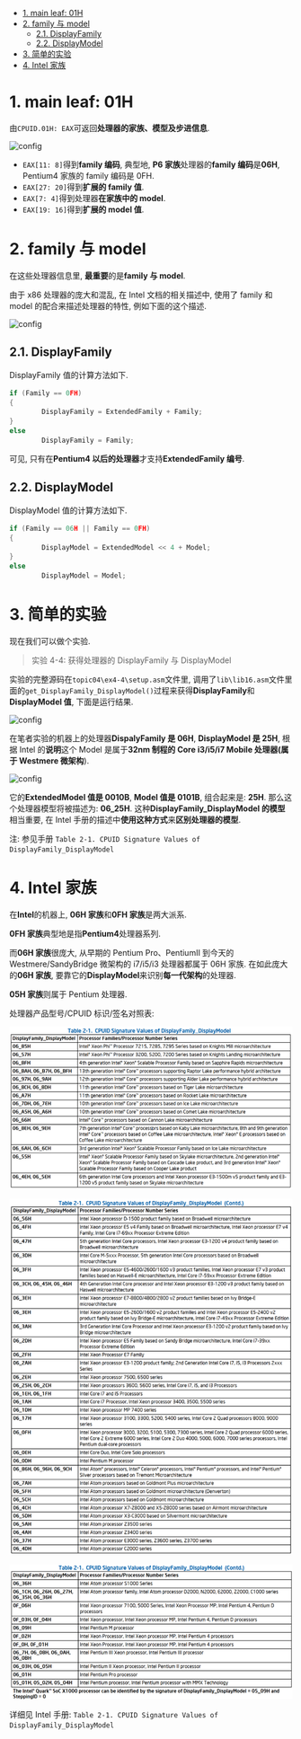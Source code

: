 
<!-- @import "[TOC]" {cmd="toc" depthFrom=1 depthTo=6 orderedList=false} -->

<!-- code_chunk_output -->

- [1. main leaf: 01H](#1-main-leaf-01h)
- [2. family 与 model](#2-family-与-model)
  - [2.1. DisplayFamily](#21-displayfamily)
  - [2.2. DisplayModel](#22-displaymodel)
- [3. 简单的实验](#3-简单的实验)
- [4. Intel 家族](#4-intel-家族)

<!-- /code_chunk_output -->

# 1. main leaf: 01H

由`CPUID.01H: EAX`可返回**处理器的家族、模型及步进信息**.

![config](./images/6.png)

- `EAX[11: 8]`得到**family 编码**, 典型地, **P6 家族**处理器的**family 编码**是**06H**, Pentium4 家族的 family 编码是 0FH.
- `EAX[27: 20]`得到**扩展的 family 值**.
- `EAX[7: 4]`得到处理器**在家族中的 model**.
- `EAX[19: 16]`得到**扩展的 model 值**.

# 2. family 与 model

在这些处理器信息里, **最重要**的是**family 与 model**.

由于 x86 处理器的庞大和混乱, 在 Intel 文档的相关描述中, 使用了 family 和 model 的配合来描述处理器的特性, 例如下面的这个描述.

![config](./images/7.png)

## 2.1. DisplayFamily

DisplayFamily 值的计算方法如下.

```cpp
if (Family == 0FH)
{
        DisplayFamily = ExtendedFamily + Family;
}
else
        DisplayFamily = Family;
```

可见, 只有在**Pentium4 以后的处理器**才支持**ExtendedFamily 编号**.

## 2.2. DisplayModel

DisplayModel 值的计算方法如下.

```cpp
if (Family == 06H || Family == 0FH)
{
        DisplayModel = ExtendedModel << 4 + Model;
}
else
        DisplayModel = Model;
```

# 3. 简单的实验

现在我们可以做个实验.

>实验 4-4: 获得处理器的 DisplayFamily 与 DisplayModel

实验的完整源码在`topic04\ex4-4\setup.asm`文件里, 调用了`lib\lib16.asm`文件里面的`get_DisplayFamily_DisplayModel()`过程来获得**DisplayFamily**和**DisplayModel 值**, 下面是运行结果.

![config](./images/8.png)

在笔者实验的机器上的处理器**DispalyFamily 是 06H**, **DisplayModel 是 25H**, 根据 Intel 的**说明**这个 Model 是属于**32nm 制程的 Core i3/i5/i7 Mobile 处理器(属于 Westmere 微架构**).

![config](./images/9.png)

它的**ExtendedModel 值是 0010B**, **Model 值是 0101B**, 组合起来是: **25H**. 那么这个处理器模型将被描述为: **06\_25H**. 这种**DisplayFamily\_DisplayModel 的模型**相当重要, 在 Intel 手册的描述中**使用这种方式**来**区别处理器的模型**.

注: 参见手册 `Table 2-1. CPUID Signature Values of DisplayFamily_DisplayModel`

# 4. Intel 家族

在**Intel**的机器上, **06H 家族**和**0FH 家族**是两大派系.

**0FH 家族**典型地是指**Pentium4**处理器系列.

而**06H 家族**很庞大, 从早期的 Pentium Pro、PentiumII 到今天的 Westmere/SandyBridge 微架构的 i7/i5/i3 处理器都属于 06H 家族. 在如此庞大的**06H 家族**, 要靠它的**DisplayModel**来识别**每一代架构**的处理器.

**05H 家族**则属于 Pentium 处理器.

处理器产品型号/CPUID 标识/签名对照表:

![2024-01-17-10-01-59.png](./images/2024-01-17-10-01-59.png)

![2024-01-17-10-02-22.png](./images/2024-01-17-10-02-22.png)

![2024-01-17-10-02-44.png](./images/2024-01-17-10-02-44.png)

详细见 Intel 手册: `Table 2-1. CPUID Signature Values of DisplayFamily_DisplayModel`